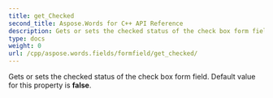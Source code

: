 ```yaml
---
title: get_Checked
second_title: Aspose.Words for C++ API Reference
description: Gets or sets the checked status of the check box form field. Default value for this property is false. 
type: docs
weight: 0
url: /cpp/aspose.words.fields/formfield/get_checked/
---
```


Gets or sets the checked status of the check box form field. Default value for this property is **false**. 

